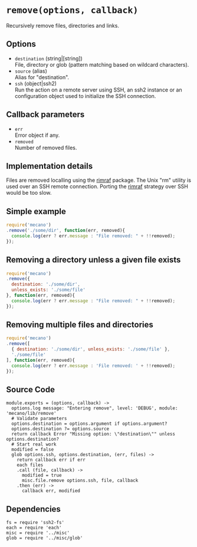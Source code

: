 

# `remove(options, callback)`

Recursively remove files, directories and links.

## Options

*   `destination` (string|[string])      
    File, directory or glob (pattern matching based on wildcard characters).   
*   `source` (alias)   
    Alias for "destination".   
*   `ssh` (object|ssh2)   
    Run the action on a remote server using SSH, an ssh2 instance or an
    configuration object used to initialize the SSH connection.  

## Callback parameters

*   `err`   
    Error object if any.   
*   `removed`   
    Number of removed files.   

## Implementation details

Files are removed localling using the [rimraf] package. The Unix "rm" utility
is used over an SSH remote connection. Porting the [rimraf] strategy over
SSH would be too slow.

## Simple example

```js
require('mecano')
.remove('./some/dir', function(err, removed){
  console.log(err ? err.message : "File removed: " + !!removed);
});
```

## Removing a directory unless a given file exists

```js
require('mecano')
.remove({
  destination: './some/dir',
  unless_exists: './some/file'
}, function(err, removed){
  console.log(err ? err.message : "File removed: " + !!removed);
});
```

## Removing multiple files and directories

```js
require('mecano')
.remove([
  { destination: './some/dir', unless_exists: './some/file' },
  './some/file'
], function(err, removed){
  console.log(err ? err.message : 'File removed: ' + !!removed);
});
```

## Source Code

    module.exports = (options, callback) ->
      options.log message: "Entering remove", level: 'DEBUG', module: 'mecano/lib/remove'
      # Validate parameters
      options.destination = options.argument if options.argument?
      options.destination ?= options.source
      return callback Error "Missing option: \"destination\"" unless options.destination?
      # Start real work
      modified = false
      glob options.ssh, options.destination, (err, files) ->
        return callback err if err
        each files
        .call (file, callback) ->
          modified = true
          misc.file.remove options.ssh, file, callback
        .then (err) ->
          callback err, modified

## Dependencies

    fs = require 'ssh2-fs'
    each = require 'each'
    misc = require '../misc'
    glob = require '../misc/glob'

[rimraf]: https://github.com/isaacs/rimraf
